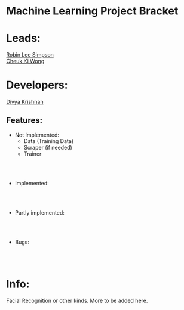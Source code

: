 
# Machine Learning Project Bracket

# Leads:
<ins> Robin Lee Simpson </ins><br />
<ins> Cheuk Ki Wong </ins><br />
# Developers:

<ins> Divya Krishnan </ins><br />



## Features:

- Not Implemented:
    - Data (Training Data)
    - Scraper (if needed)
    - Trainer

<br><br>

- Implemented:


<br><br>

- Partly implemented:


<br><br>

- Bugs:


<br><br>

# Info:

Facial Recognition or other kinds. More to be added here.
